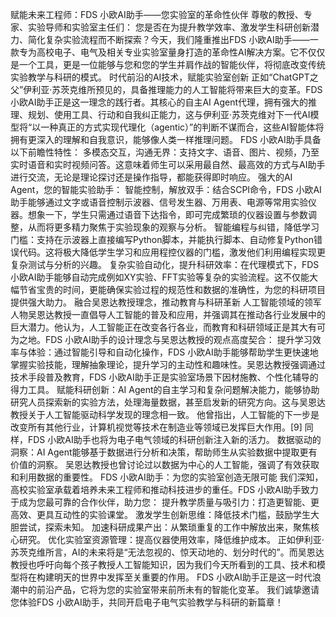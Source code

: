 

赋能未来工程师：FDS 小欧AI助手——您实验室的革命性伙伴
尊敬的教授、专家、实验导师和实验室主任们：
您是否在为提升教学效率、激发学生科研创新潜力、简化复杂实验流程而不断探索？今天，我们隆重推出FDS 小欧AI助手——一款专为高校电子、电气及相关专业实验室量身打造的革命性AI解决方案。它不仅仅是一个工具，更是一位能够与您和您的学生并肩作战的智能伙伴，将彻底改变传统实验教学与科研的模式。
时代前沿的AI技术，赋能实验室创新
正如“ChatGPT之父”伊利亚·苏茨克维所预见的，具备推理能力的人工智能将带来巨大的变革。FDS 小欧AI助手正是这一理念的践行者。其核心的自主AI Agent代理，拥有强大的推理、规划、使用工具、行动和自我纠正能力，这与伊利亚·苏茨克维对下一代AI模型将“以一种真正的方式实现代理化（agentic）”的判断不谋而合，这些AI智能体将拥有更深入的理解和自我意识，能够像人类一样推理问题。
FDS 小欧AI助手具备以下前瞻性特性：
多模态交互，沟通无界：支持文字、语音、图片、视频，乃至实时语音和实时视频问答。这意味着师生可以采用最自然、最高效的方式与AI助手进行交流，无论是理论探讨还是操作指导，都能获得即时响应。
强大的AI Agent，您的智能实验助手：
智能控制，解放双手：结合SCPI命令，FDS 小欧AI助手能够通过文字或语音控制示波器、信号发生器、万用表、电源等常用实验仪器。想象一下，学生只需通过语音下达指令，即可完成繁琐的仪器设置与参数调整，从而将更多精力聚焦于实验现象的观察与分析。
智能编程与纠错，降低学习门槛：支持在示波器上直接编写Python脚本，并能执行脚本、自动修复Python错误代码。这将极大降低学生学习和应用程控仪器的门槛，激发他们利用编程实现更复杂测试与分析的兴趣。
复杂实验自动化，提升科研效率：在代理模式下，FDS 小欧AI助手能够自动完成例如XY实验、FFT实验等复杂的实验流程。这不仅能大幅节省宝贵的时间，更能确保实验过程的规范性和数据的准确性，为您的科研项目提供强大助力。
融合吴恩达教授理念，推动教育与科研革新
人工智能领域的领军人物吴恩达教授一直倡导人工智能的普及和应用，并强调其在推动各行业发展中的巨大潜力。他认为，人工智能正在改变各行各业，而教育和科研领域正是其大有可为之地。FDS 小欧AI助手的设计理念与吴恩达教授的观点高度契合：
提升学习效率与体验：通过智能引导和自动化操作，FDS 小欧AI助手能够帮助学生更快速地掌握实验技能，理解抽象理论，提升学习的主动性和趣味性。吴恩达教授强调通过技术手段普及教育，FDS 小欧AI助手正是实验室场景下因材施教、个性化辅导的得力工具。
赋能科研创新：AI Agent的自主学习和复杂问题解决能力，能够协助研究人员探索新的实验方法，处理海量数据，甚至启发新的研究方向。这与吴恩达教授关于人工智能驱动科学发现的理念相一致。 他曾指出，人工智能的下一步是改变所有其他行业，计算机视觉等技术在制造业等领域已发挥巨大作用。[9] 同样，FDS 小欧AI助手也将为电子电气领域的科研创新注入新的活力。
数据驱动的洞察：AI Agent能够基于数据进行分析和决策，帮助师生从实验数据中提取更有价值的洞察。 吴恩达教授也曾讨论过以数据为中心的人工智能，强调了有效获取和利用数据的重要性。
FDS 小欧AI助手：为您的实验室创造无限可能
我们深知，高校实验室承载着培养未来工程师和推动科技进步的重任。FDS 小欧AI助手致力于成为您最可靠的合作伙伴，助力您：
提升教学质量与吸引力：打造更智能、更高效、更具互动性的实验课堂。
激发学生创新思维：降低技术门槛，鼓励学生大胆尝试，探索未知。
加速科研成果产出：从繁琐重复的工作中解放出来，聚焦核心研究。
优化实验室资源管理：提高仪器使用效率，降低维护成本。
正如伊利亚·苏茨克维所言，AI的未来将是“无法忽视的、惊天动地的、划分时代的”。而吴恩达教授也呼吁向每个孩子教授人工智能知识，因为我们今天所看到的工具、技术和模型将在构建明天的世界中发挥至关重要的作用。 FDS 小欧AI助手正是这一时代浪潮中的前沿产品，它将为您的实验室带来前所未有的智能化变革。
我们诚挚邀请您体验FDS 小欧AI助手，共同开启电子电气实验教学与科研的新篇章！